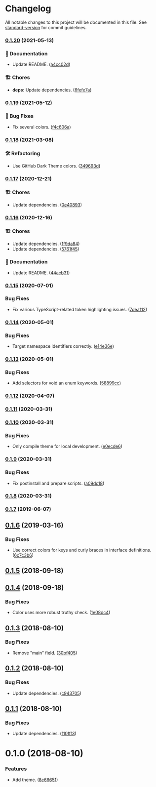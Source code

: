 # Changelog

All notable changes to this project will be documented in this file. See [standard-version](https://github.com/conventional-changelog/standard-version) for commit guidelines.

### [0.1.20](https://github.com/darkobits/astra/compare/v0.1.19...v0.1.20) (2021-05-13)


### 📖 Documentation

* Update README. ([a4cc02d](https://github.com/darkobits/astra/commit/a4cc02db5e8574c61d7b5a6f858b5e228c2077fc))


### 🏗 Chores

* **deps:** Update dependencies. ([6fefe7a](https://github.com/darkobits/astra/commit/6fefe7a67357bb53cdd1cf671296695187e93946))

### [0.1.19](https://github.com/darkobits/astra/compare/v0.1.18...v0.1.19) (2021-05-12)


### 🐞 Bug Fixes

* Fix several colors. ([f4c606a](https://github.com/darkobits/astra/commit/f4c606ac438c1f9a5590983111955158f6e3ae1c))

### [0.1.18](https://github.com/darkobits/astra/compare/v0.1.17...v0.1.18) (2021-03-08)


### 🛠 Refactoring

* Use GitHub Dark Theme colors. ([349693d](https://github.com/darkobits/astra/commit/349693dfae30986a6156b91351c8f771211944a9))

### [0.1.17](https://github.com/darkobits/astra/compare/v0.1.16...v0.1.17) (2020-12-21)


### 🏗 Chores

* Update dependencies. ([0e40893](https://github.com/darkobits/astra/commit/0e40893548b7489a1f73116886a197acddc5a9f2))

### [0.1.16](https://github.com/darkobits/astra/compare/v0.1.15...v0.1.16) (2020-12-16)


### 🏗 Chores

* Update dependencies. ([1f9da84](https://github.com/darkobits/astra/commit/1f9da8478abc97d58aa9db05ca936ac2cdd6197b))
* Update dependencies. ([5761f45](https://github.com/darkobits/astra/commit/5761f45d80312ae3486a31b4b7b24160c4165c4e))


### 📖 Documentation

* Update README. ([44acb31](https://github.com/darkobits/astra/commit/44acb31d2f00ba40b965615b56fdbcfc5c1491d9))

### [0.1.15](https://github.com/darkobits/astra/compare/v0.1.14...v0.1.15) (2020-07-01)


### Bug Fixes

* Fix various TypeScript-related token highlighting issues. ([7deaf12](https://github.com/darkobits/astra/commit/7deaf12842dd8e68708a797ae71a061342008802))

### [0.1.14](https://github.com/darkobits/astra/compare/v0.1.13...v0.1.14) (2020-05-01)


### Bug Fixes

* Target namespace identifiers correctly. ([e14e36e](https://github.com/darkobits/astra/commit/e14e36e1d63f5e6800d62bf8ea767fc44455e0bb))

### [0.1.13](https://github.com/darkobits/astra/compare/v0.1.12...v0.1.13) (2020-05-01)


### Bug Fixes

* Add selectors for void an enum keywords. ([58899cc](https://github.com/darkobits/astra/commit/58899cc9b7829e2724fd483604f3e41ca9020dff))

### [0.1.12](https://github.com/darkobits/astra/compare/v0.1.11...v0.1.12) (2020-04-07)

### [0.1.11](https://github.com/darkobits/astra/compare/v1.10.0...v0.1.11) (2020-03-31)

### [0.1.10](https://github.com/darkobits/astra/compare/v0.1.9...v0.1.10) (2020-03-31)


### Bug Fixes

* Only compile theme for local development. ([e0ecde6](https://github.com/darkobits/astra/commit/e0ecde6751985a0a76feaa3becf94b52c87ce9ea))

### [0.1.9](https://github.com/darkobits/astra/compare/v0.1.8...v0.1.9) (2020-03-31)


### Bug Fixes

* Fix postinstall and prepare scripts. ([a09dc18](https://github.com/darkobits/astra/commit/a09dc188c946ff8419fb2d0d41760039189bee6d))

### [0.1.8](https://github.com/darkobits/astra/compare/v0.1.7...v0.1.8) (2020-03-31)

### [0.1.7](https://github.com/darkobits/astra/compare/v0.1.6...v0.1.7) (2019-06-07)



<a name="0.1.6"></a>
## [0.1.6](https://github.com/darkobits/astra/compare/v0.1.5...v0.1.6) (2019-03-16)


### Bug Fixes

* Use correct colors for keys and curly braces in interface definitions. ([6c7c3b6](https://github.com/darkobits/astra/commit/6c7c3b6))



<a name="0.1.5"></a>
## [0.1.5](https://github.com/darkobits/astra/compare/v0.1.4...v0.1.5) (2018-09-18)



<a name="0.1.4"></a>
## [0.1.4](https://github.com/darkobits/astra/compare/v0.1.3...v0.1.4) (2018-09-18)


### Bug Fixes

* Color uses more robust truthy check. ([1e08dc4](https://github.com/darkobits/astra/commit/1e08dc4))



<a name="0.1.3"></a>
## [0.1.3](https://github.com/darkobits/astra/compare/v0.1.2...v0.1.3) (2018-08-10)


### Bug Fixes

* Remove "main" field. ([30bf405](https://github.com/darkobits/astra/commit/30bf405))



<a name="0.1.2"></a>
## [0.1.2](https://github.com/darkobits/astra/compare/v0.1.1...v0.1.2) (2018-08-10)


### Bug Fixes

* Update dependencies. ([c943705](https://github.com/darkobits/astra/commit/c943705))



<a name="0.1.1"></a>
## [0.1.1](https://github.com/darkobits/astra/compare/v0.1.0...v0.1.1) (2018-08-10)


### Bug Fixes

* Update dependencies. ([f10fff3](https://github.com/darkobits/astra/commit/f10fff3))



<a name="0.1.0"></a>
# 0.1.0 (2018-08-10)


### Features

* Add theme. ([8c66651](https://github.com/darkobits/astra/commit/8c66651))
